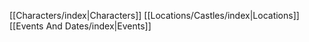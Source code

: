 [[Characters/index|Characters]]
[[Locations/Castles/index|Locations]]
[[Events And Dates/index|Events]]